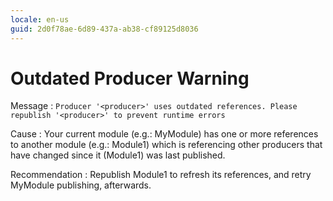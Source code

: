 ```yaml
---
locale: en-us
guid: 2d0f78ae-6d89-437a-ab38-cf89125d8036
---
```


# Outdated Producer Warning

Message
:   `Producer '<producer>' uses outdated references. Please republish '<producer>' to prevent runtime errors`

Cause
:   Your current module (e.g.: MyModule) has one or more references to another module (e.g.: Module1) which is referencing other producers that have changed since it (Module1) was last published.

Recommendation
:   Republish Module1 to refresh its references, and retry MyModule publishing, afterwards.
